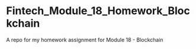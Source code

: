 # Fintech_Module_18_Homework_Blockchain
A repo for my homework assignment for Module 18 - Blockchain
